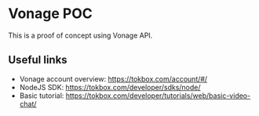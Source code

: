 # Vonage POC

This is a proof of concept using Vonage API.

## Useful links

- Vonage account overview: https://tokbox.com/account/#/
- NodeJS SDK: https://tokbox.com/developer/sdks/node/
- Basic tutorial: https://tokbox.com/developer/tutorials/web/basic-video-chat/
